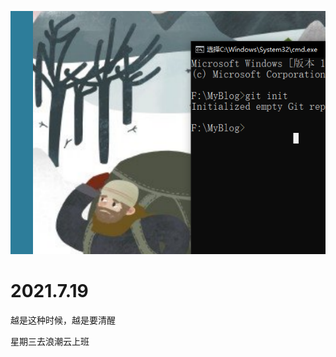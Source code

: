 ![image-20210719203013209](imgs/image-20210719203013209.png)

# 2021.7.19

越是这种时候，越是要清醒

星期三去浪潮云上班









